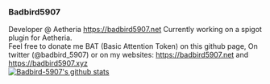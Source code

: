 ### Badbird5907
Developer @ Aetheria
https://badbird5907.net
Currently working on a spigot plugin for Aetheria.  
Feel free to donate me BAT (Basic Attention Token) on this github page, On twitter (@badbird_5907) or on my websites: https://badbird5907.net and https://badbird5907.xyz  
[![Badbird-5907's github stats](https://github-readme-stats.vercel.app/api?username=Badbird-5907)](https://github.com/anuraghazra/github-readme-stats)  
[](https://cdn.badbird5907.net/images/github%20commits.png)
